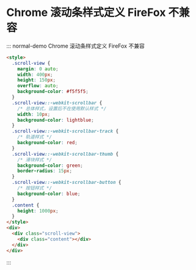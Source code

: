 # Chrome 滚动条样式定义 FireFox 不兼容

<!-- #region demo -->

::: normal-demo Chrome 滚动条样式定义 FireFox 不兼容

```html
<style>
  .scroll-view {
    margin: 0 auto;
    width: 400px;
    height: 150px;
    overflow: auto;
    background-color: #f5f5f5;
  }
  .scroll-view::-webkit-scrollbar {
    /* 总体样式，设置后不在使用默认样式 */
    width: 10px;
    background-color: lightblue;
  }
  .scroll-view::-webkit-scrollbar-track {
    /* 轨道样式 */
    background-color: red;
  }
  .scroll-view::-webkit-scrollbar-thumb {
    /* 滑块样式 */
    background-color: green;
    border-radius: 15px;
  }
  .scroll-view::-webkit-scrollbar-button {
    /* 按钮样式 */
    background-color: blue;
  }
  .content {
    height: 1000px;
  }
</style>
<div>
  <div class="scroll-view">
    <div class="content"></div>
  </div>
</div>
```

:::

<!-- #endregion demo -->
